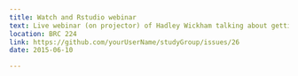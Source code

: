 ```yaml
---
title: Watch and Rstudio webinar
text: Live webinar (on projector) of Hadley Wickham talking about getting data into R
location: BRC 224
link: https://github.com/yourUserName/studyGroup/issues/26
date: 2015-06-10

---
```

